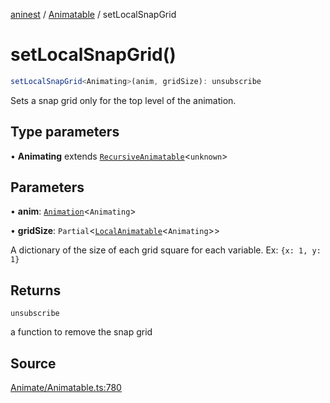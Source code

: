 [aninest](../../index.md) / [Animatable](../index.md) / setLocalSnapGrid

# setLocalSnapGrid()

```ts
setLocalSnapGrid<Animating>(anim, gridSize): unsubscribe
```

Sets a snap grid only for the top level of the animation.

## Type parameters

• **Animating** extends [`RecursiveAnimatable`](../type-aliases/RecursiveAnimatable.md)\<`unknown`\>

## Parameters

• **anim**: [`Animation`](../type-aliases/Animation.md)\<`Animating`\>

• **gridSize**: `Partial`\<[`LocalAnimatable`](../type-aliases/LocalAnimatable.md)\<`Animating`\>\>

A dictionary of the size of each grid square for each variable. Ex: `{x: 1, y: 1}`

## Returns

`unsubscribe`

a function to remove the snap grid

## Source

[Animate/Animatable.ts:780](https://github.com/zphrs/aninest/blob/9544357/src/Animate/Animatable.ts#L780)
